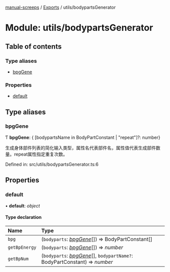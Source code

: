 [manual-screeps](../README.md) / [Exports](../modules.md) / utils/bodypartsGenerator

# Module: utils/bodypartsGenerator

## Table of contents

### Type aliases

- [bpgGene](utils_bodypartsgenerator.md#bpggene)

### Properties

- [default](utils_bodypartsgenerator.md#default)

## Type aliases

### bpgGene

Ƭ **bpgGene**: { [bodypartsName in BodyPartConstant \| "repeat"]?: number}

生成身体部件列表的简化输入类型，属性名代表部件名，属性值代表生成部件数量。repeat属性指定重复次数。

Defined in: src/utils/bodypartsGenerator.ts:6

## Properties

### default

• **default**: *object*

#### Type declaration

| Name | Type |
| :------ | :------ |
| `bpg` | (`bodyparts`: [*bpgGene*](utils_bodypartsgenerator.md#bpggene)[]) => BodyPartConstant[] |
| `getBpEnergy` | (`bodyparts`: [*bpgGene*](utils_bodypartsgenerator.md#bpggene)[]) => *number* |
| `getBpNum` | (`bodyparts`: [*bpgGene*](utils_bodypartsgenerator.md#bpggene)[], `bodypartName?`: BodyPartConstant) => *number* |
